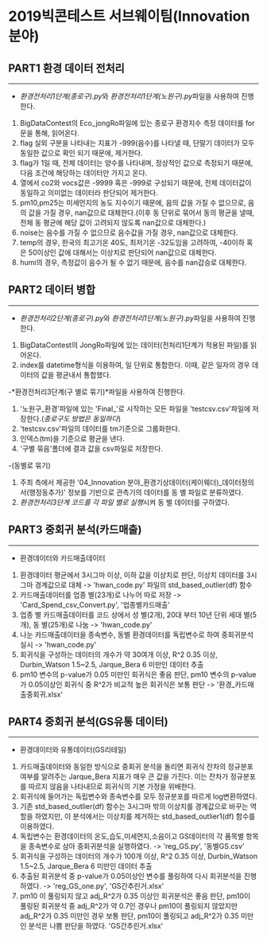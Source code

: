 2019빅콘테스트 서브웨이팀(Innovation 분야)
=======================


## PART1 환경 데이터 전처리
* * *
- *환경전처리1단계(종로구).py*와 *환경전처리1단계(노원구).py*파일을 사용하여 진행한다. 
1. BigDataContest의 Eco_jongRo파일에 있는 종로구 환경지수 측정 데이터를 for문을 통해, 읽어온다.
2. flag 실외 구분을 나타내는 지표가 -999(음수)를 나타낼 때, 단말기 데이터가 모두 동일한 값으로 확인 되기 때문에, 제거한다.
3. flag가 1일 때, 전체 데이터는 양수를 나타내며, 정상적인 값으로 측정되기 때문에, 다음 조건에 해당하는 데이터만 가지고 온다.
4. 열에서 co2와 vocs값은 -9999 혹은 -999로 구성되기 때문에, 전체 데이터값이 동일하고 의미없는 데이터라 판단되어 제거한다. 
5. pm10,pm25는 미세먼지의 농도 지수이기 때문에, 음의 값을 가질 수 없으므로, 음의 값을 가질 경우, nan값으로 대체한다.(이후 동 단위로 묶어서 동의 평균을 낼때, 전체 동 평균에 해당 값이 고려되지 않도록 nan값으로 대체한다.)
6. noise는 음수를 가질 수 없으므로 음수값을 가질 경우, nan값으로 대체한다.
7. temp의 경우, 한국의 최고기온 40도, 최저기온 -32도임을 고려하여, -40이하 혹은 50이상인 값에 대해서는 이상치로 판단되어 nan값으로 대체한다.
8. humi의 경우, 측정값이 음수가 될 수 없기 때문에, 음수를 nan갑승로 대체한다. 


## PART2 데이터 병합
* * *
- *환경전처리2단계(종로구).py*와 *환경전처리1단계(노원구).py*파일을 사용하여 진행한다. 
1.  BigDataContest의 JongRo파일에 있는 데이터(전처리1단계가 적용된 파일)를 읽어온다.
2.  index를 datetime형식을 이용하여, 일 단위로 통합한다. 이때, 같은 일자의 경우 데이터의 값을 평균내서 통합했다.

-*환경전처리3단계(구 별로 묶기)*파일을 사용하여 진행한다.
1. '노원구_환경'파일에 있는 'Final_'로 시작하는 모든 파일을 'testcsv.csv'파일에 저장한다.(*종로구도 방법은 동일하다*)
2. 'testcsv.csv'파일의 데이터를 tm기준으로 그룹화한다.
3. 인덱스(tm)을 기준으로 평균을 낸다.
4. '구별 묶음'폴더에 결과 값을 csv파일로 저장한다.

-(동별로 묶기)
1. 주최 측에서 제공한 '04_Innovation 분야_환경기상데이터(케이웨더)_데이터정의서(행정동추가)' 정보를 기반으로 
관측기의 데이터를 동 별 파일로 분류하였다.
2. *환경전처리3단계 코드를 각 파일 별로 실행*시켜 동 별 데이터를 구하였다.


## PART3 중회귀 분석(카드매출)
* * *
- 환경데이터와 카드매출데이터
1. 환경데이터 평균에서 3시그마 이상, 이하 값을 이상치로 판단, 이상치 데이터를 3시그마 경계값으로 대체 -> 'hwan_code.py' 파일의 std_based_outlier(df) 함수
2. 카드매출데이터를 업종 별(23개)로 나누어 따로 저장 -> 'Card_Spend_csv_Convert.py', '업종별카드매출'
3. 업종 별 카드매출데이터를 코드 상에서 성 별(2개), 20대 부터 10년 단위 세대 별(5개), 동 별(25개)로 나눔 -> 'hwan_code.py'
4. 나눈 카드매출데이터을 종속변수, 동별 환경데이터를 독립변수로 하여 중회귀분석 실시 -> 'hwan_code.py'
5. 회귀식을 구성하는 데이터의 개수가 약 30여개 이상, R^2 0.35 이상, Durbin_Watson 1.5~2.5, Jarque_Bera 6 미만인 데이터 추출 
6. pm10 변수의 p-value가 0.05 미만인 회귀식은 좋음 판단, pm10 변수의 p-value가 0.05이상인 회귀식 중 R^2가 비교적 높은 회귀식은 보통 판단 -> '환경_카드매출중회귀.xlsx'

## PART4 중회귀 분석(GS유통 데이터)
* * *
- 환경데이터와 유통데이터(GS리테일)
1. 카드매출데이터와 동일한 방식으로 중회귀 분석을 돌리면 회귀식 잔차의 정규분포 여부를 알려주는 Jarque_Bera 지표가 매우 큰 값을 가진다. 이는 잔차가 정규분포를 따르지 않음을 나타내므로 회귀식의 기본 가정을 위배한다.
2. 회귀식에 들어가는 독립변수와 종속변수를 모두 정규분포를 따르게 log변환하였다. 
3. 기존 std_based_outlier(df) 함수는 3시그마 밖의 이상치를 경계값으로 바꾸는 역할을 하였지만, 이 분석에서는 이상치를 제거하는 std_based_outlier1(df) 함수를 이용하였다.
4. 독립변수는 환경데이터의 온도,습도,미세먼지,소음이고 GS데이터의 각 품목별 항목을 종속변수로 삼아 중회귀분석을 실행하였다. -> 'reg_GS.py', '동별GS.csv'
5. 회귀식을 구성하는 데이터의 개수가 100개 이상, R^2 0.35 이상, Durbin_Watson 1.5~2.5, Jarque_Bera 6 미만인 데이터 추출
6. 추출된 회귀분석 중 p-value가 0.05이상인 변수를 풀링하여 다시 회귀분석을 진행하였다. -> 'reg_GS_one.py', 'GS간추린거.xlsx'
7. pm10 이 풀링되지 않고 adj_R^2가 0.35 이상인 회귀분석은 좋음 판단, pm10이 풀링된 회귀분석 중 adj_R^2가 약 0.7인 경우나 pm10이 풀링되지 않았지만 adj_R^2가 0.35 미만인 경우 보통 판단, pm10이 풀링되고 adj_R^2가 0.35 미만인 분석은 나쁨 판단을 하였다. 'GS간추린거.xlsx'


